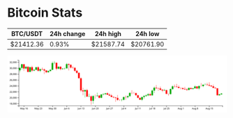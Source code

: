 # Bitcoin Stats

BTC/USDT|24h change|24h high|24h low|
|---|---|---|---|
|$21412.36|0.93%|$21587.74|$20761.90|

<img src="./chart.svg">
